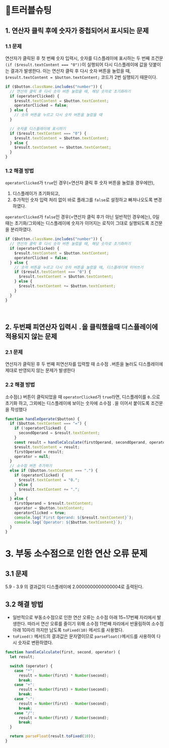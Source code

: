 # 🔫트러블슈팅

## 1. 연산자 클릭 후에 숫자가 중첩되어서 표시되는 문제

### 1.1 문제

연산자가 클릭된 후 첫 번째 숫자 입력시, 숫자를 디스플레이에 표시하는 두 번째 조건문 `(if ($result.textContent === "0"))`이 실행되어 다시 디스플레이에 값을 덧붙이는 결과가 발생한다. 이는 연산자 클릭 후 다시 숫자 버튼을 눌렀을 때, `$result.textContent = $button.textContent;` 코드가 2번 실행되기 때문이다.

```javascript
if ($button.className.includes("number")) {
  // 연산자 클릭 후 다시 숫자 버튼 눌렀을 때, 해당 숫자로 초기화하기
  if (operatorClicked) {
    $result.textContent = $button.textContent;
    operatorClicked = false;
  } else {
    // 숫자 버튼을 누르고 다시 숫자 버튼을 눌렀을 때
  }

  // 숫자를 디스플레이에 표시하기
  if ($result.textContent === "0") {
    $result.textContent = $button.textContent;
  } else {
    $result.textContent += $button.textContent;
  }
}
```

### 1.2 해결 방법

`operatorClicked`가 `true`인 경우(=연산자 클릭 후 숫자 버튼을 눌렀을 경우에만),

1. 디스플레이가 초기화되고,
2. 추가적인 숫자 입력 처리 없이 바로 플래그를 `false`로 설정하고 빠져나오도록 변경하였다.

`operatorClicked`가 `false`인 경우(=연산자 클릭 후가 아닌 일반적인 경우에는),
0일 때는 초기화/그외에는 디스플레이에 숫자가 이어지는 로직이 그대로 실행되도록 조건문을 분리하였다.

```javascript
if ($button.className.includes("number")) {
  // 연산자 클릭 후 다시 숫자 버튼 눌렀을 때, 해당 숫자로 초기화하기
  if (operatorClicked) {
    $result.textContent = $button.textContent;
    operatorClicked = false;
  } else {
    // 숫자 버튼을 누르고 다시 숫자 버튼을 눌렀을 때, 디스플레이에 이어쓰기
    if ($result.textContent === "0") {
      $result.textContent = $button.textContent;
    } else {
      $result.textContent += $button.textContent;
    }
  }
}
```

<br/>

## 2. 두번째 피연산자 입력시 `.`을 클릭했을때 디스플레이에 적용되지 않는 문제

### 2.1 문제

연산자가 클릭된 후 두 번째 피연산자를 입력할 때 소수점 `.`버튼을 눌러도 디스플레이에 제대로 반영되지 않는 문제가 발생한다

### 2.2 해결 방법

소수점(.) 버튼이 클릭되었을 때 `operatorClicked`가 `true`라면, 디스플레이를 `0.`으로 초기화 하고, 그외에는 디스플레이에 보이는 숫자에 소수점 `.`을 이어서 붙이도록 조건문을 작성했다

```javascript
function handleOperate($button) {
  if ($button.textContent === "=") {
    if (!operatorClicked) {
      secondOperand = $result.textContent;
    }
    const result = handleCalculate(firstOperand, secondOperand, operator);
    $result.textContent = result;
    firstOperand = result;
    operator = null;
  }
  // 소수점 버튼 추가하기
  else if ($button.textContent === ".") {
    if (operatorClicked) {
      $result.textContent = "0.";
    } else {
      $result.textContent += ".";
    }
  } else {
    firstOperand = $result.textContent;
    operator = $button.textContent;
    operatorClicked = true;
    console.log(`First Operand: ${$result.textContent}`);
    console.log(`Operator: ${$button.textContent}`);
  }
}
```

# 3. 부동 소수점으로 인한 연산 오류 문제

## 3.1 문제

5.9 - 3.9 의 결과값이 디스플레이에 2.0000000000000004로 출력된다.

## 3.2 해결 방법

- 일반적으로 부동소수점으로 인한 연산 오류는 소수점 아래 15~17번째 자리에서 발생한다. 따라서 연산 오류를 줄이기 위해 소수점 11번째 자리에서 반올림하여 소수점 아래 10자리 까지만 남도록 `toFixed(10)` 메서드를 사용했다.
- `toFixed()` 메서드의 결과값은 문자열이므로 `parseFloat()`메서드를 사용하여 다시 숫자로 변환하였다.

```javascript
function handleCalculate(first, second, operator) {
  let result;

  switch (operator) {
    case "*":
      result = Number(first) * Number(second);
      break;
    case "+":
      result = Number(first) + Number(second);
      break;
    case "-":
      result = Number(first) - Number(second);
      break;
    case "/":
      result = Number(first) / Number(second);
      break;
  }

  return parseFloat(result.toFixed(10));
}
```
